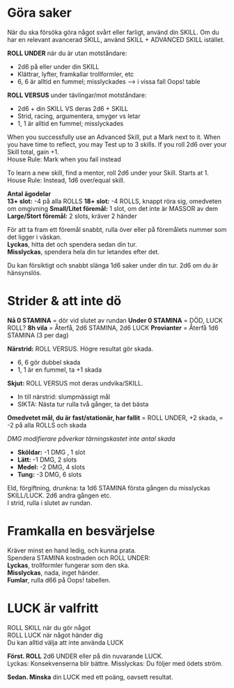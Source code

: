 # Göra saker
När du ska försöka göra något svårt eller farligt, använd din SKILL. Om du har en relevant avancerad SKILL, använd SKILL + ADVANCED SKILL istället.

**ROLL UNDER** när du är utan motståndare:   
- 2d6 på eller under din SKILL
- Klättrar, lyfter, framkallar trollformler, etc
- 6, 6 är alltid en fummel; misslyckades --> i vissa fall Oops! table
 
**ROLL VERSUS** under tävlingar/mot motståndare:   
- 2d6 + din SKILL VS deras 2d6 + SKILL
- Strid, racing, argumentera, smyger vs letar
- 1, 1 är alltid en fummel; misslyckades

When you successfully use an Advanced Skill, put a Mark next to it. When you have time to reflect, you may Test up to 3 skills. If you roll 2d6 over your Skill total, gain +1.   
House Rule: Mark when you fail instead

To learn a new skill, find a mentor, roll 2d6 under your Skill. Starts at 1.   
House Rule: Instead, 1d6 over/equal skill.

**Antal ägodelar**   
**13+ slot:** -4 på alla ROLLS
**18+ slot:** -4 ROLLS, knappt röra sig, omedveten om omgivning
**Small/Litet föremål:** 1 slot, om det inte är MASSOR av dem
**Large/Stort föremål:** 2 slots, kräver 2 händer

För att ta fram ett föremål snabbt, rulla över eller på föremålets nummer som det ligger i väskan.      
**Lyckas**, hitta det och spendera sedan din tur.   
**Misslyckas**, spendera hela din tur letandes efter det.  

Du kan försiktigt och snabbt slänga 1d6 saker under din tur. 2d6 om du är hänsynslös.   

# Strider & att inte dö 
**Nå 0 STAMINA** = dör vid slutet av rundan 
**Under 0 STAMINA** = DÖD, LUCK ROLL? 
**8h vila** = Återfå, 2d6 STAMINA, 2d6 LUCK 
**Provianter** = Återfå 1d6 STAMINA (3 per dag) 

**Närstrid:** ROLL VERSUS. Högre resultat gör skada.
- 6, 6 gör dubbel skada
- 1, 1 är en fummel, ta +1 skada

**Skjut:** ROLL VERSUS mot deras undvika/SKILL.
- In till närstrid: slumpmässigt mål
- SIKTA: Nästa tur rulla två gånger, ta det bästa

**Omedvetet mål, du är fast/stationär, har fallit** = ROLL UNDER, +2 skada, = -2 på alla ROLLS och skada 

_DMG modifierare påverkar tärningskastet inte antal skada_

- **Sköldar:** -1 DMG , 1 slot
- **Lätt:** -1 DMG, 2 slots
- **Medel:** -2 DMG, 4 slots
- **Tung:** -3 DMG, 6 slots

Eld, förgiftning, drunkna: ta 1d6 STAMINA första gången du misslyckas SKILL/LUCK. 2d6 andra gången etc.   
I strid, rulla i slutet av rundan.

# Framkalla en besvärjelse
Kräver minst en hand ledig, och kunna prata.   
Spendera STAMINA kostnaden och ROLL UNDER:   
**Lyckas**, trollformler fungerar som den ska.   
**Misslyckas**, nada, inget händer.   
**Fumlar**, rulla d66 på Oops! tabellen.

# LUCK är valfritt
ROLL SKILL när du gör något   
ROLL LUCK när något händer dig   
Du kan alltid välja att inte använda LUCK

**Först. ROLL** 2d6 UNDER eller på din nuvarande LUCK.   
 Lyckas: Konsekvenserna blir bättre.
 Misslyckas: Du följer med ödets ström.
 
**Sedan. Minska** din LUCK med ett poäng, oavsett resultat.


